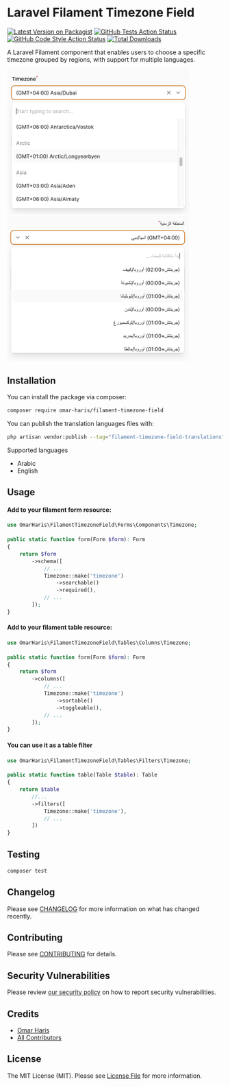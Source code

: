 # Laravel Filament Timezone Field

[![Latest Version on Packagist](https://img.shields.io/packagist/v/omar-haris/filament-timezone-field.svg?style=flat-square)](https://packagist.org/packages/omar-haris/filament-timezone-field)
[![GitHub Tests Action Status](https://img.shields.io/github/actions/workflow/status/omar-haris/filament-timezone-field/run-tests.yml?branch=main&label=tests&style=flat-square)](https://github.com/omar-haris/filament-timezone-field/actions?query=workflow%3Arun-tests+branch%3Amain)
[![GitHub Code Style Action Status](https://img.shields.io/github/actions/workflow/status/omar-haris/filament-timezone-field/fix-php-code-style-issues.yml?branch=main&label=code%20style&style=flat-square)](https://github.com/omar-haris/filament-timezone-field/actions?query=workflow%3A"Fix+PHP+code+style+issues"+branch%3Amain)
[![Total Downloads](https://img.shields.io/packagist/dt/omar-haris/filament-timezone-field.svg?style=flat-square)](https://packagist.org/packages/omar-haris/filament-timezone-field)

A Laravel Filament component that enables users to choose a specific timezone grouped by regions, with support for multiple languages.

<img src="./docs/timezone.png" width="425"/> <img src="./docs/timezone-arabic.png" width="425"/>

## Installation

You can install the package via composer:

```bash
composer require omar-haris/filament-timezone-field
```
You can publish the translation languages files with:

```bash
php artisan vendor:publish --tag="filament-timezone-field-translations"
```
Supported languages

- Arabic
- English

## Usage

#### Add to your filament form resource:

```php
use OmarHaris\FilamentTimezoneField\Forms\Components\Timezone;
 
public static function form(Form $form): Form
{
    return $form
        ->schema([
            // ...
            Timezone::make('timezone')
                ->searchable()
                ->required(),
            // ...
        ]);
}
```

#### Add to your filament table resource:

```php
use OmarHaris\FilamentTimezoneField\Tables\Columns\Timezone;
 
public static function form(Form $form): Form
{
    return $form
        ->columns([
            // ...
            Timezone::make('timezone')
                ->sortable()
                ->toggleable(),
            // ...
        ]);
}
```

#### You can use it as a table filter
```php
use OmarHaris\FilamentTimezoneField\Tables\Filters\Timezone;

public static function table(Table $table): Table
{
    return $table
        //...
        ->filters([
            Timezone::make('timezone'),
            // ...
        ])
}
```

## Testing

```bash
composer test
```

## Changelog

Please see [CHANGELOG](CHANGELOG.md) for more information on what has changed recently.

## Contributing

Please see [CONTRIBUTING](CONTRIBUTING.md) for details.

## Security Vulnerabilities

Please review [our security policy](../../security/policy) on how to report security vulnerabilities.

## Credits

- [Omar Haris](https://github.com/omar-haris)
- [All Contributors](../../contributors)

## License

The MIT License (MIT). Please see [License File](LICENSE.md) for more information.
